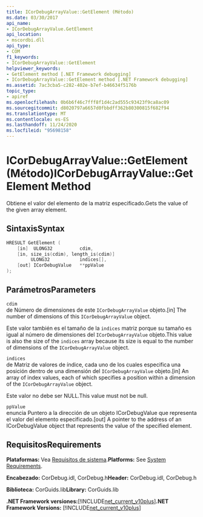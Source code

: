 ```yaml
---
title: ICorDebugArrayValue::GetElement (Método)
ms.date: 03/30/2017
api_name:
- ICorDebugArrayValue.GetElement
api_location:
- mscordbi.dll
api_type:
- COM
f1_keywords:
- ICorDebugArrayValue::GetElement
helpviewer_keywords:
- GetElement method [.NET Framework debugging]
- ICorDebugArrayValue::GetElement method [.NET Framework debugging]
ms.assetid: 7ac3cba5-c282-402e-b7ef-b46634f5176b
topic_type:
- apiref
ms.openlocfilehash: 0b6b6f46c7fff8f1d4c2ad555c93423f9ca8ac09
ms.sourcegitcommit: d8020797a6657d0fbbdff362b80300815f682f94
ms.translationtype: MT
ms.contentlocale: es-ES
ms.lasthandoff: 11/24/2020
ms.locfileid: "95698158"
---
```

# <a name="icordebugarrayvaluegetelement-method"></a><span data-ttu-id="81146-102">ICorDebugArrayValue::GetElement (Método)</span><span class="sxs-lookup"><span data-stu-id="81146-102">ICorDebugArrayValue::GetElement Method</span></span>

<span data-ttu-id="81146-103">Obtiene el valor del elemento de la matriz especificado.</span><span class="sxs-lookup"><span data-stu-id="81146-103">Gets the value of the given array element.</span></span>  
  
## <a name="syntax"></a><span data-ttu-id="81146-104">Sintaxis</span><span class="sxs-lookup"><span data-stu-id="81146-104">Syntax</span></span>  
  
```cpp  
HRESULT GetElement (  
    [in]  ULONG32          cdim,  
    [in, size_is(cdim), length_is(cdim)]
         ULONG32           indices[],  
    [out] ICorDebugValue   **ppValue  
);  
```  
  
## <a name="parameters"></a><span data-ttu-id="81146-105">Parámetros</span><span class="sxs-lookup"><span data-stu-id="81146-105">Parameters</span></span>  

 `cdim`  
 <span data-ttu-id="81146-106">de Número de dimensiones de este `ICorDebugArrayValue` objeto.</span><span class="sxs-lookup"><span data-stu-id="81146-106">[in] The number of dimensions of this `ICorDebugArrayValue` object.</span></span>  
  
 <span data-ttu-id="81146-107">Este valor también es el tamaño de la `indices` matriz porque su tamaño es igual al número de dimensiones del `ICorDebugArrayValue` objeto.</span><span class="sxs-lookup"><span data-stu-id="81146-107">This value is also the size of the `indices` array because its size is equal to the number of dimensions of the `ICorDebugArrayValue` object.</span></span>  
  
 `indices`  
 <span data-ttu-id="81146-108">de Matriz de valores de índice, cada uno de los cuales especifica una posición dentro de una dimensión del `ICorDebugArrayValue` objeto.</span><span class="sxs-lookup"><span data-stu-id="81146-108">[in] An array of index values, each of which specifies a position within a dimension of the `ICorDebugArrayValue` object.</span></span>  
  
 <span data-ttu-id="81146-109">Este valor no debe ser NULL.</span><span class="sxs-lookup"><span data-stu-id="81146-109">This value must not be null.</span></span>  
  
 `ppValue`  
 <span data-ttu-id="81146-110">enuncia Puntero a la dirección de un objeto ICorDebugValue que representa el valor del elemento especificado.</span><span class="sxs-lookup"><span data-stu-id="81146-110">[out] A pointer to the address of an ICorDebugValue object that represents the value of the specified element.</span></span>  
  
## <a name="requirements"></a><span data-ttu-id="81146-111">Requisitos</span><span class="sxs-lookup"><span data-stu-id="81146-111">Requirements</span></span>  

 <span data-ttu-id="81146-112">**Plataformas:** Vea [Requisitos de sistema](../../get-started/system-requirements.md).</span><span class="sxs-lookup"><span data-stu-id="81146-112">**Platforms:** See [System Requirements](../../get-started/system-requirements.md).</span></span>  
  
 <span data-ttu-id="81146-113">**Encabezado:** CorDebug.idl, CorDebug.h</span><span class="sxs-lookup"><span data-stu-id="81146-113">**Header:** CorDebug.idl, CorDebug.h</span></span>  
  
 <span data-ttu-id="81146-114">**Biblioteca:** CorGuids.lib</span><span class="sxs-lookup"><span data-stu-id="81146-114">**Library:** CorGuids.lib</span></span>  
  
 <span data-ttu-id="81146-115">**.NET Framework versiones:**[!INCLUDE[net_current_v10plus](../../../../includes/net-current-v10plus-md.md)]</span><span class="sxs-lookup"><span data-stu-id="81146-115">**.NET Framework Versions:** [!INCLUDE[net_current_v10plus](../../../../includes/net-current-v10plus-md.md)]</span></span>
